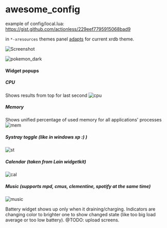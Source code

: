 awesome_config
==============

example of config/local.lua: https://gist.github.com/actionless/229eef7795915068bad9

in `*-xresources` themes panel [adapts](http://imgur.com/a/qIAAa) for current xrdb theme.

![Screenshot](https://raw.githubusercontent.com/actionless/awesome_config/devel/screenshots/screenshot.png "Screenshot")

![pokemon_dark](http://i.imgur.com/BWnzpfh.png?1 "pokemon_dark")

#### Widget popups

##### CPU
Shows results from top for last second
![cpu](https://raw.githubusercontent.com/actionless/awesome_config/devel/screenshots/cpu.png "cpu")

##### Memory
Shows unified percentage of used memory for all applications' processes
![mem](https://raw.githubusercontent.com/actionless/awesome_config/devel/screenshots/mem.png "mem")

##### Systray toggle (like in windows xp :) )
![st](http://i.imgur.com/HFfERGC.png "st")

##### Calendar (taken from Lain widgetkit)
![cal](http://i.imgur.com/pB5n12b.png "cal")

##### Music (supports mpd, cmus, clementine, spotify at the _same_ time)
![music](http://i.imgur.com/W7ur5SQ.png "music")

Battery widget shows up only when it draining/charging.
Indicators are changing color to brighter one to show changed state (like too big load average or too low battery).
@TODO: upload screens.
